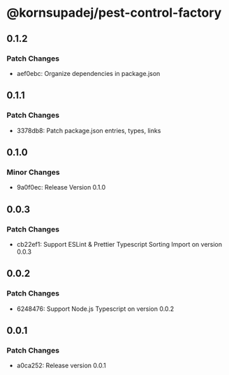 # @kornsupadej/pest-control-factory

## 0.1.2

### Patch Changes

- aef0ebc: Organize dependencies in package.json

## 0.1.1

### Patch Changes

- 3378db8: Patch package.json entries, types, links

## 0.1.0

### Minor Changes

- 9a0f0ec: Release Version 0.1.0

## 0.0.3

### Patch Changes

- cb22ef1: Support ESLint & Prettier Typescript Sorting Import on version 0.0.3

## 0.0.2

### Patch Changes

- 6248476: Support Node.js Typescript on version 0.0.2

## 0.0.1

### Patch Changes

- a0ca252: Release version 0.0.1
